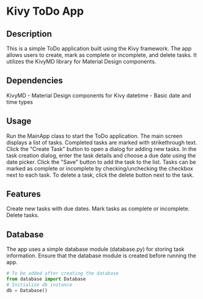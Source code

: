 # Kivy ToDo App

## Description

This is a simple ToDo application built using the Kivy framework. The app allows users to create, mark as complete or incomplete, and delete tasks. It utilizes the KivyMD library for Material Design components.

## Dependencies
KivyMD - Material Design components for Kivy
datetime - Basic date and time types

## Usage
Run the MainApp class to start the ToDo application.
The main screen displays a list of tasks. Completed tasks are marked with strikethrough text.
Click the "Create Task" button to open a dialog for adding new tasks.
In the task creation dialog, enter the task details and choose a due date using the date picker.
Click the "Save" button to add the task to the list.
Tasks can be marked as complete or incomplete by checking/unchecking the checkbox next to each task.
To delete a task, click the delete button next to the task.

## Features
Create new tasks with due dates.
Mark tasks as complete or incomplete.
Delete tasks.

## Database
The app uses a simple database module (database.py) for storing task information. Ensure that the database module is created before running the app.

```python
# To be added after creating the database
from database import Database
# Initialize db instance
db = Database()
```
